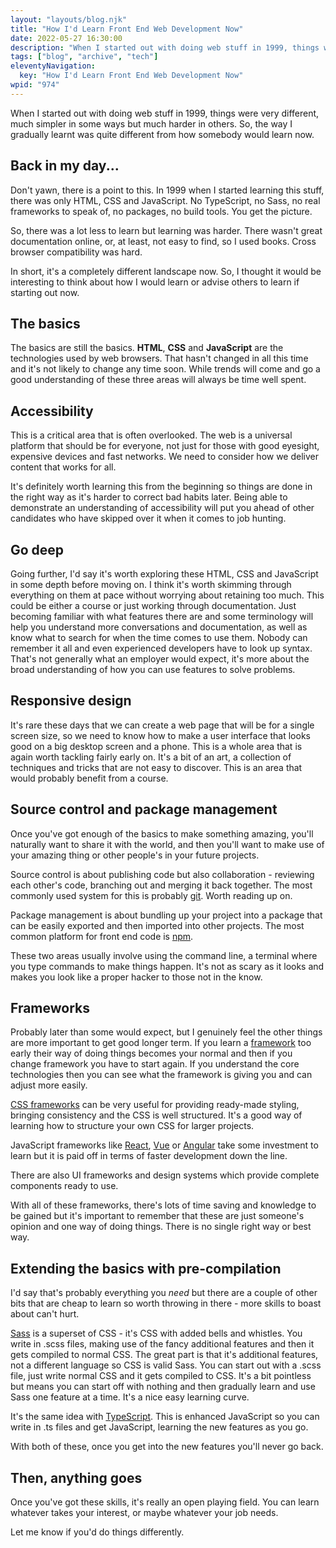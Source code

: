 ```yaml
---
layout: "layouts/blog.njk"
title: "How I'd Learn Front End Web Development Now"
date: 2022-05-27 16:30:00
description: "When I started out with doing web stuff in 1999, things were very different, much simpler in some ways but much harder in others"
tags: ["blog", "archive", "tech"]
eleventyNavigation:
  key: "How I'd Learn Front End Web Development Now"
wpid: "974"
---
```


<p>When I started out with doing web stuff in 1999, things were very different, much simpler in some ways but much harder in others. So, the way I gradually learnt was quite different from how somebody would learn now.</p>

<h2>Back in my day...</h2>

<p>Don't yawn, there is a point to this. In 1999 when I started learning this stuff, there was only HTML, CSS and JavaScript. No TypeScript, no Sass, no real frameworks to speak of, no packages, no build tools. You get the picture.</p>

<p>So, there was a lot less to learn but learning was harder. There wasn't great documentation online, or, at least, not easy to find, so I used books. Cross browser compatibility was hard.</p>

<p>In short, it's a completely different landscape now. So, I thought it would be interesting to think about how I would learn or advise others to learn if starting out now.</p>

<h2>The basics</h2>

<p>The basics are still the basics. <strong>HTML</strong>, <strong>CSS</strong> and <strong>JavaScript</strong> are the technologies used by web browsers. That hasn't changed in all this time and it's not likely to change any time soon. While trends will come and go a good understanding of these three areas will always be time well spent.</p>

<h2>Accessibility</h2>

<p>This is a critical area that is often overlooked. The web is a universal platform that should be for everyone, not just for those with good eyesight, expensive devices and fast networks. We need to consider how we deliver content that works for all.</p>

<p>It's definitely worth learning this from the beginning so things are done in the right way as it's harder to correct bad habits later. Being able to demonstrate an understanding of accessibility will put you ahead of other candidates who have skipped over it when it comes to job hunting.</p>

<h2>Go deep</h2>

<p>Going further, I'd say it's worth exploring these HTML, CSS and JavaScript in some depth before moving on. I think it's worth skimming through everything on them at pace without worrying about retaining too much. This could be either a course or just working through documentation. Just becoming familiar with what features there are and some terminology will help you understand more conversations and documentation, as well as know what to search for when the time comes to use them. Nobody can remember it all and even experienced developers have to look up syntax. That's not generally what an employer would expect, it's more about the broad understanding of how you can use features to solve problems.</p>

<h2>Responsive design</h2>

<p>It's rare these days that we can create a web page that will be for a single screen size, so we need to know how to make a user interface that looks good on a big desktop screen and a phone. This is a whole area that is again worth tackling fairly early on. It's a bit of an art, a collection of techniques and tricks that are not easy to discover. This is an area that would probably benefit from a course.</p>

<h2>Source control and package management</h2>

<p>Once you've got enough of the basics to make something amazing, you'll naturally want to share it with the world, and then you'll want to make use of your amazing thing or other people's in your future projects.</p>

<p>Source control is about publishing code but also collaboration - reviewing each other's code, branching out and merging it back together. The most commonly used system for this is probably <a href="https://git-scm.com/" target="_blank" rel="noreferrer noopener">git</a>. Worth reading up on.</p>

<p>Package management is about bundling up your project into a package that can be easily exported and then imported into other projects. The most common platform for front end code is <a href="https://www.npmjs.com/" target="_blank" rel="noreferrer noopener" title="npm">npm</a>.</p>

<p>These two areas usually involve using the command line, a terminal where you type commands to make things happen. It's not as scary as it looks and makes you look like a proper hacker to those not in the know.</p>

<h2>Frameworks</h2>

<p>Probably later than some would expect, but I genuinely feel the other things are more important to get good longer term. If you learn a <a href="/blog/when-to-reach-for-a-framework-and-when-not-to/" target="_blank" rel="noreferrer noopener">framework</a> too early their way of doing things becomes your normal and then if you change framework you have to start again. If you understand the core technologies then you can see what the framework is giving you and can adjust more easily.</p>

<p><a href="/blog/why-its-still-worth-learning-bootstrap/" target="_blank" rel="noreferrer noopener">CSS frameworks</a> can be very useful for providing ready-made styling, bringing consistency and the CSS is well structured. It's a good way of learning how to structure your own CSS for larger projects.</p>

<p>JavaScript frameworks like <a href="https://reactjs.org/" target="_blank" rel="noreferrer noopener">React</a>, <a href="https://vuejs.org/" target="_blank" rel="noreferrer noopener">Vue</a> or <a href="https://angular.io/" target="_blank" rel="noreferrer noopener">Angular</a> take some investment to learn but it is paid off in terms of faster development down the line.</p>

<p>There are also UI frameworks and design systems which provide complete components ready to use.</p>

<p>With all of these frameworks, there's lots of time saving and knowledge to be gained but it's important to remember that these are just someone's opinion and one way of doing things. There is no single right way or best way.</p>

<h2>Extending the basics with pre-compilation</h2>

<p>I'd say that's probably everything you <em>need</em> but there are a couple of other bits that are cheap to learn so worth throwing in there - more skills to boast about can't hurt.</p>

<p><a href="https://sass-lang.com/" target="_blank" rel="noreferrer noopener">Sass</a> is a superset of CSS - it's CSS with added bells and whistles. You write in .scss files, making use of the fancy additional features and then it gets compiled to normal CSS. The great part is that it's additional features, not a different language so CSS is valid Sass. You can start out with a .scss file, just write normal CSS and it gets compiled to CSS. It's a bit pointless but means you can start off with nothing and then gradually learn and use Sass one feature at a time. It's a nice easy learning curve.</p>

<p>It's the same idea with <a href="https://www.typescriptlang.org/" target="_blank" rel="noreferrer noopener">TypeScript</a>. This is enhanced JavaScript so you can write in .ts files and get JavaScript, learning the new features as you go.</p>

<p>With both of these, once you get into the new features you'll never go back.</p>

<h2>Then, anything goes</h2>

<p>Once you've got these skills, it's really an open playing field. You can learn whatever takes your interest, or maybe whatever your job needs.</p>

<p>Let me know if you'd do things differently.</p>
